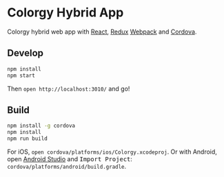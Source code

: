 Colorgy Hybrid App
==================

Colorgy hybrid web app with [React](http://facebook.github.io/react/), [Redux](https://github.com/rackt/redux) [Webpack](https://webpack.github.io/) and [Cordova](https://cordova.apache.org/).

## Develop

```bash
npm install
npm start
```

Then `open http://localhost:3010/` and go!

## Build

```bash
npm install -g cordova
npm install
npm run build
```

For iOS, `open cordova/platforms/ios/Colorgy.xcodeproj`. Or with Android, open [Android Studio](http://developer.android.com/tools/studio/index.html) and <kbd>Import Project</kbd>: `cordova/platforms/android/build.gradle`.
